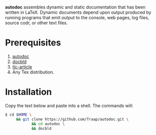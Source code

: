 **autodoc** assembles dynamic and static documentation that has been written in
LaTeX.  Dynamic documents depend upon output produced by running programs that
emit output to the console, web pages, log files, source codr, or other text
files.

# Prerequisites
1. [autodoc](https://GitHub.com/Traap/autodoc.git)
1. [docbld](https://GitHub.com/Traap/docbld.git)
1. [tlc-article](https://GitHub.com/Traap/tlc-article.git)
1. Any Tex distribution.

# Installation
Copy the text below and paste into a shell.  The commands will:

```bash
$ cd $HOME \
     && git clone https://github.com/Traap/autodoc.git \
            && cd autodoc \
            && docbld
```
